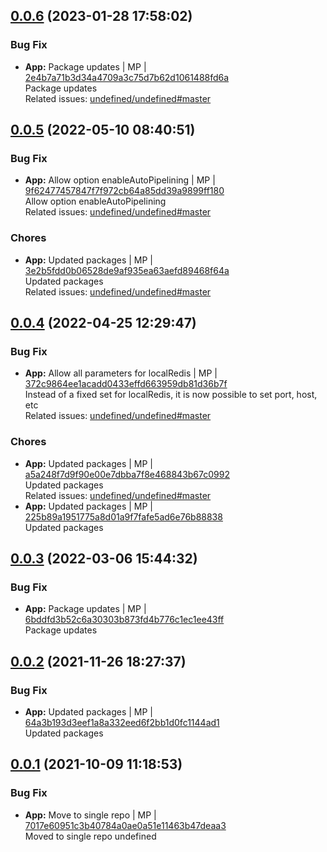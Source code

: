 <a name="0.0.6"></a>

## [0.0.6](https://github.com/admiralcloud/ac-bootstrap-redis/compare/v0.0.5..v0.0.6) (2023-01-28 17:58:02)


### Bug Fix

* **App:** Package updates | MP | [2e4b7a71b3d34a4709a3c75d7b62d1061488fd6a](https://github.com/admiralcloud/ac-bootstrap-redis/commit/2e4b7a71b3d34a4709a3c75d7b62d1061488fd6a)    
Package updates  
Related issues: [undefined/undefined#master](undefined/browse/master)
<a name="0.0.5"></a>

## [0.0.5](https://github.com/admiralcloud/ac-bootstrap-redis/compare/v0.0.4..v0.0.5) (2022-05-10 08:40:51)


### Bug Fix

* **App:** Allow option enableAutoPipelining | MP | [9f62477457847f7f972cb64a85dd39a9899ff180](https://github.com/admiralcloud/ac-bootstrap-redis/commit/9f62477457847f7f972cb64a85dd39a9899ff180)    
Allow option enableAutoPipelining  
Related issues: [undefined/undefined#master](undefined/browse/master)
### Chores

* **App:** Updated packages | MP | [3e2b5fdd0b06528de9af935ea63aefd89468f64a](https://github.com/admiralcloud/ac-bootstrap-redis/commit/3e2b5fdd0b06528de9af935ea63aefd89468f64a)    
Updated packages  
Related issues: [undefined/undefined#master](undefined/browse/master)
<a name="0.0.4"></a>

## [0.0.4](https://github.com/admiralcloud/ac-bootstrap-redis/compare/v0.0.3..v0.0.4) (2022-04-25 12:29:47)


### Bug Fix

* **App:** Allow all parameters for localRedis | MP | [372c9864ee1acadd0433effd663959db81d36b7f](https://github.com/admiralcloud/ac-bootstrap-redis/commit/372c9864ee1acadd0433effd663959db81d36b7f)    
Instead of a fixed set for localRedis, it is now possible to set port, host, etc  
Related issues: [undefined/undefined#master](undefined/browse/master)
### Chores

* **App:** Updated packages | MP | [a5a248f7d9f90e00e7dbba7f8e468843b67c0992](https://github.com/admiralcloud/ac-bootstrap-redis/commit/a5a248f7d9f90e00e7dbba7f8e468843b67c0992)    
Updated packages  
Related issues: [undefined/undefined#master](undefined/browse/master)
* **App:** Updated packages | MP | [225b89a1951775a8d01a9f7fafe5ad6e76b88838](https://github.com/admiralcloud/ac-bootstrap-redis/commit/225b89a1951775a8d01a9f7fafe5ad6e76b88838)    
Updated packages
<a name="0.0.3"></a>

## [0.0.3](https://github.com/admiralcloud/ac-bootstrap-redis/compare/v0.0.2..v0.0.3) (2022-03-06 15:44:32)


### Bug Fix

* **App:** Package updates | MP | [6bddfd3b52c6a30303b873fd4b776c1ec1ee43ff](https://github.com/admiralcloud/ac-bootstrap-redis/commit/6bddfd3b52c6a30303b873fd4b776c1ec1ee43ff)    
Package updates
<a name="0.0.2"></a>

## [0.0.2](https://github.com/admiralcloud/ac-bootstrap-redis/compare/v0.0.1..v0.0.2) (2021-11-26 18:27:37)


### Bug Fix

* **App:** Updated packages | MP | [64a3b193d3eef1a8a332eed6f2bb1d0fc1144ad1](https://github.com/admiralcloud/ac-bootstrap-redis/commit/64a3b193d3eef1a8a332eed6f2bb1d0fc1144ad1)    
Updated packages
<a name="0.0.1"></a>

## [0.0.1](https://github.com/admiralcloud/ac-bootstrap-redis/compare/..v0.0.1) (2021-10-09 11:18:53)


### Bug Fix

* **App:** Move to single repo | MP | [7017e60951c3b40784a0ae0a51e11463b47deaa3](https://github.com/admiralcloud/ac-bootstrap-redis/commit/7017e60951c3b40784a0ae0a51e11463b47deaa3)    
Moved to single repo
undefined